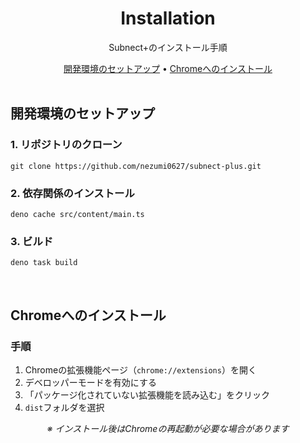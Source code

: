<div align="center">
  <h1>Installation</h1>
  <p>Subnect+のインストール手順</p>
</div>

<div align="center">
  <a href="#setup">開発環境のセットアップ</a> •
  <a href="#chrome">Chromeへのインストール</a>
</div>

<br>

<div id="setup">
  <h2>開発環境のセットアップ</h2>

<div>
    <h3>1. リポジトリのクローン</h3>
    <pre><code>git clone https://github.com/nezumi0627/subnect-plus.git</code></pre>
  </div>

<div>
    <h3>2. 依存関係のインストール</h3>
    <pre><code>deno cache src/content/main.ts</code></pre>
  </div>

<div>
    <h3>3. ビルド</h3>
    <pre><code>deno task build</code></pre>
  </div>
</div>

<br>

<div id="chrome">
  <h2>Chromeへのインストール</h2>

<div>
    <h3>手順</h3>
    <ol>
      <li>Chromeの拡張機能ページ（<code>chrome://extensions</code>）を開く</li>
      <li>デベロッパーモードを有効にする</li>
      <li>「パッケージ化されていない拡張機能を読み込む」をクリック</li>
      <li><code>dist</code>フォルダを選択</li>
    </ol>
  </div>

<div align="center">
    <p><i>※ インストール後はChromeの再起動が必要な場合があります</i></p>
  </div>
</div>
